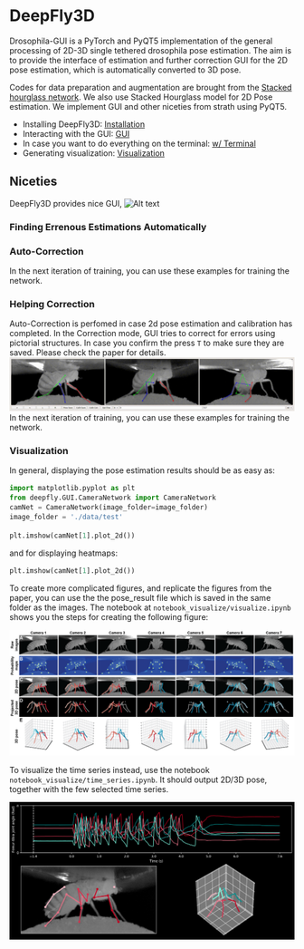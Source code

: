 # DeepFly3D


Drosophila-GUI is a PyTorch and PyQT5 implementation of the general processing of 2D-3D single tethered drosophila pose estimation. The aim is to provide the interface of estimation and further correction GUI for the 2D pose estimation, which is automatically converted to 3D pose.

Codes for data preparation and augmentation are brought from the [Stacked hourglass network](https://github.com/anewell/pose-hg-train).  We also use Stacked Hourglass model for 2D Pose estimation. We implement GUI and other niceties from strath using PyQT5.

* Installing DeepFly3D: [Installation](https://github.com/NeLy-EPFL/DeepFly3D/blob/master/docs/install.md)
* Interacting with the GUI:  [GUI](https://github.com/NeLy-EPFL/DeepFly3D/blob/master/docs/gui.md)
* In case you want to do everything on the terminal: [w/ Terminal](https://github.com/NeLy-EPFL/DeepFly3D/blob/master/docs/terminal.md)
* Generating visualization: [Visualization](https://github.com/NeLy-EPFL/DeepFly3D/blob/master/docs/visual.md)

## Niceties
DeepFly3D provides nice GUI, 
![Alt text](images/gui.gif?raw=true "Title")


### Finding Errenous Estimations Automatically

### Auto-Correction
In the next iteration of training, you can use these examples for training the network.
### Helping Correction
Auto-Correction is perfomed in case 2d pose estimation and calibration has completed. In the Correction mode, GUI tries to correct for errors using pictorial structures. In case you confirm the press ```T``` to make sure they are saved. Please check the paper for details.
![Alt text](images/correction.gif?raw=true "Title")
In the next iteration of training, you can use these examples for training the network.

### Visualization
In general, displaying the pose estimation results should be as easy as:

```python
import matplotlib.pyplot as plt
from deepfly.GUI.CameraNetwork import CameraNetwork
camNet = CameraNetwork(image_folder=image_folder)
image_folder = './data/test'

plt.imshow(camNet[1].plot_2d())
```
and for displaying heatmaps: 

```python
plt.imshow(camNet[1].plot_2d())
```

To create more complicated figures, and replicate the figures from the paper, you can use the the pose_result file which is saved in the same folder as the images. The notebook at ```notebook_visualize/visualize.ipynb``` shows you the steps for creating the following figure:

<img src="images/pose3D.png" width="960">

To visualize the time series instead, use the notebook ```notebook_visualize/time_series.ipynb```. It should output 2D/3D pose, together with the few selected time series.

<img src="images/time_series.png" width="960">
